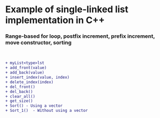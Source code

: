# Example of single-linked list implementation in C++

<h3 align="left"> 
    Range-based for loop, postfix increment, prefix increment, move constructor, sorting
</h3><br />


```diff
+ myList<type>lst
+ add_front(value)
+ add_back(value)
+ insert_index(value, index)
+ delete_index(index)
+ del_front()
+ del_back()
+ clear_all()
+ get_size()
+ Sort() - Using a vector
+ Sort_1()  - Without using a vector
```


